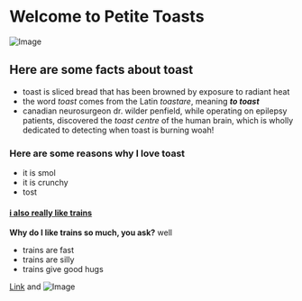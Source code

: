 # Welcome to Petite Toasts

![Image](http://allabouttoast.weebly.com/uploads/1/4/7/2/14728356/9638331.png?1)

## Here are some facts about toast
- toast is sliced bread that has been browned by exposure to radiant heat
- the word _toast_ comes from the Latin _toastare_, meaning _**to toast**_
- canadian neurosurgeon dr. wilder penfield, while operating on epilepsy patients, discovered the _toast centre_ of the human brain, which is wholly dedicated to detecting when toast is burning woah!

### Here are some reasons why I love toast
- it is smol
- it is crunchy
- tost

#### [i also really like trains](https://www.google.com/url?sa=i&rct=j&q=&esrc=s&source=images&cd=&cad=rja&uact=8&ved=0ahUKEwiV4ouVw9LWAhUmyoMKHZTWA1wQjRwIBw&url=https%3A%2F%2Fwww.youtube.com%2Fwatch%3Fv%3DCjpcP8c6cds&psig=AOvVaw1UZCtuZNVxWmUblTX54aG4&ust=1507053833979355)
**Why do I like trains so much, you ask?**
well
- trains are fast
- trains are silly
- trains give good hugs


[Link](url) and ![Image](src)


